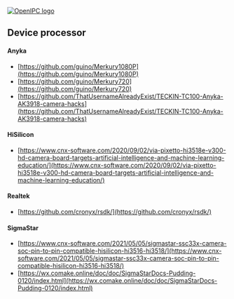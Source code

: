 [![OpenIPC logo][logo]][site_basic]

## Device processor


#### Anyka

- [https://github.com/guino/Merkury1080P](https://github.com/guino/Merkury1080P)
- [https://github.com/guino/Merkury720](https://github.com/guino/Merkury720)
- [https://github.com/ThatUsernameAlreadyExist/TECKIN-TC100-Anyka-AK3918-camera-hacks](https://github.com/ThatUsernameAlreadyExist/TECKIN-TC100-Anyka-AK3918-camera-hacks)


#### HiSilicon

- [https://www.cnx-software.com/2020/09/02/via-pixetto-hi3518e-v300-hd-camera-board-targets-artificial-intelligence-and-machine-learning-education/](https://www.cnx-software.com/2020/09/02/via-pixetto-hi3518e-v300-hd-camera-board-targets-artificial-intelligence-and-machine-learning-education/)


#### Realtek

- [https://github.com/cronyx/rsdk/](https://github.com/cronyx/rsdk/)


#### SigmaStar

- [https://www.cnx-software.com/2021/05/05/sigmastar-ssc33x-camera-soc-pin-to-pin-compatible-hisilicon-hi3516-hi3518/](https://www.cnx-software.com/2021/05/05/sigmastar-ssc33x-camera-soc-pin-to-pin-compatible-hisilicon-hi3516-hi3518/)
- [https://wx.comake.online/doc/doc/SigmaStarDocs-Pudding-0120/index.html](https://wx.comake.online/doc/doc/SigmaStarDocs-Pudding-0120/index.html)



[logo]: https://openipc.org/assets/openipc-logo-black.svg
[site_basic]: https://openipc.org
[telegram_en]: https://t.me/OpenIPC
